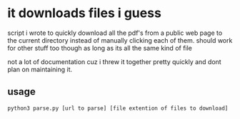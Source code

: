 # it downloads files i guess

script i wrote to quickly download all the pdf's from a public web page to the current directory instead of manually clicking each of them. should work for other stuff too though as long as its all the same kind of file

not a lot of documentation cuz i threw it together pretty quickly and dont plan on maintaining it.


## usage

`python3 parse.py [url to parse] [file extention of files to download]`

